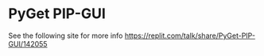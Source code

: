 # PyGet PIP-GUI
See the following site for more info
https://replit.com/talk/share/PyGet-PIP-GUI/142055

